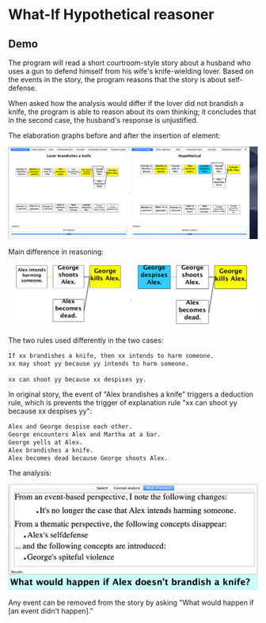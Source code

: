 # What-If Hypothetical reasoner

## Demo
The program will read a short courtroom-style story about a husband who uses a gun to defend himself from his wife's knife-wielding lover. Based on the events in the story, the program reasons that the story is about self-defense.

When asked how the analysis would differ if the lover did not brandish a knife, the program is able to reason about its own thinking; it concludes that in the second case, the husband's response is unjustified.

The elaboration graphs before and after the insertion of element:

![hypothetical-elaboration](imgs/hypothetical-elaboration.png)

Main difference in reasoning:

![hypothetical-difference](imgs/hypothetical-difference.png)

The two rules used differently in the two cases:

```
If xx brandishes a knife, then xx intends to harm someone.
xx may shoot yy because yy intends to harm someone.

xx can shoot yy because xx despises yy.
```

In original story, the event of "Alex brandishes a knife" triggers a deduction rule, which is prevents the trigger of explanation rule "xx can shoot yy because xx despises yy":

```
Alex and George despise each other.
George encounters Alex and Martha at a bar.
George yells at Alex.
Alex brandishes a knife.
Alex becomes dead because George shoots Alex.
```

The analysis:

![hypothetical-analysis](imgs/hypothetical-analysis.png)

Any event can be removed from the story by asking "What would happen if [an event didn't happen]."
